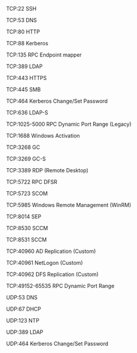 TCP:22			SSH

TCP:53			DNS

TCP:80			HTTP

TCP:88			Kerberos

TCP:135			RPC Endpoint mapper

TCP:389			LDAP

TCP:443			HTTPS

TCP:445			SMB

TCP:464			Kerberos Change/Set Password

TCP:636			LDAP-S

TCP:1025-5000	RPC Dynamic Port Range (Legacy)

TCP:1688		Windows Activation

TCP:3268		GC

TCP:3269		GC-S

TCP:3389		RDP (Remote Desktop)

TCP:5722		RPC DFSR

TCP:5723		SCOM

TCP:5985		Windows Remote Management (WinRM)

TCP:8014		SEP

TCP:8530		SCCM

TCP:8531		SCCM

TCP:40960		AD Replication (Custom)

TCP:40961		NetLogon (Custom)

TCP:40962		DFS Replication (Custom)

TCP:49152-65535	RPC Dynamic Port Range

UDP:53			DNS

UDP:67			DHCP

UDP:123			NTP

UDP:389			LDAP

UDP:464			Kerberos Change/Set Password

  
  
 
